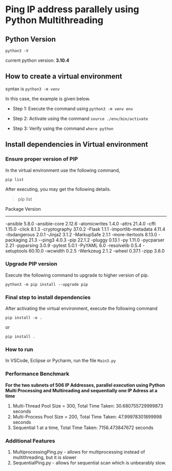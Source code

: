 # Ping IP address parallely using Python Multithreading

## Python Version

`python3 -V`

current python version: **3.10.4**

## How to create a virtual environment

syntax is `python3 -m venv` <enviornment name>

In this case, the example is given below.

* Step 1: Execute the command using `python3 -m venv env`

* Step 2: Activate using the command `source ./env/bin/activate`

* Step 3: Verify using the command `where python`

## Install dependencies in Virtual environment

### Ensure proper version of PIP
In the virtual environment use the following command,

`pip list`

After executing, you may get the following details.

>pip list

Package            Version
------------------ -------
-ansible            5.8.0
-ansible-core       2.12.6
-atomicwrites       1.4.0
-attrs              21.4.0
-cffi               1.15.0
-click              8.1.3
-cryptography       37.0.2
-Flask              1.1.1
-importlib-metadata 4.11.4
-itsdangerous       2.0.1
-Jinja2             3.1.2
-MarkupSafe         2.1.1
-more-itertools     8.13.0
-packaging          21.3
--ping3              4.0.3
-pip                22.1.2
-pluggy             0.13.1
-py                 1.11.0
-pycparser          2.21
-pyparsing          3.0.9
-pytest             5.0.1
-PyYAML             6.0
-resolvelib         0.5.4
-setuptools         60.10.0
-wcwidth            0.2.5
-Werkzeug           2.1.2
-wheel              0.37.1
-zipp               3.8.0

### Upgrade PIP version
Execute the following command to upgrade to higher version of pip.

`python3 -m pip install --upgrade pip`


### Final step to install dependencies

After activating the virtual environment, execute the following command

`pip install -e .`

or

`pip install .`

### How to run

In VSCode, Eclipse or Pycharm, run the file `Main3.py`


### Performance Benchmark

**For the two subnets of 506 IP Addresses, parallel execution using Python Multi Processing and Multireading and sequentially one IP Adress at a time**

1. Multi-Thread Pool Size = 300, Total Time Taken:  30.680755729999873  seconds
2. Multi-Process Pool Size = 200, Total Time Taken:   47.99978301899998  seconds
3. Sequential 1 at a time, Total Time Taken:  7156.473847672  seconds
### Additional Features

1. MultiprocessingPing.py - allows for multiprocessing instead of multithreading, but it is slower
2. SequentialPing.py - allows for sequential scan which is unbearably slow.
